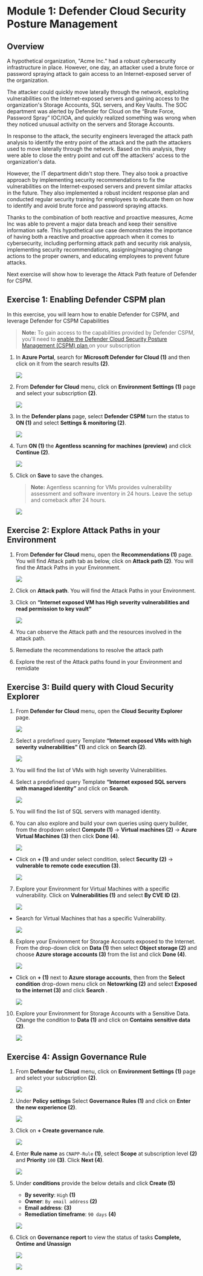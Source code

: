 # Module 1: Defender Cloud Security Posture Management 

## Overview
 
A hypothetical organization, "Acme Inc." had a robust cybersecurity infrastructure in place. However, one day, an attacker used a brute force or password spraying attack to gain access to an Internet-exposed server of the organization. 

The attacker could quickly move laterally through the network, exploiting vulnerabilities on the Internet-exposed servers and gaining access to the organization's Storage Accounts, SQL servers, and Key Vaults. The SOC department was alerted by Defender for Cloud on the “Brute Force, Password Spray” IOC/IOA, and quickly realized something was wrong when they noticed unusual activity on the servers and Storage Accounts. 

In response to the attack, the security engineers leveraged the attack path analysis to identify the entry point of the attack and the path the attackers used to move laterally through the network. Based on this analysis, they were able to close the entry point and cut off the attackers' access to the organization's data. 

However, the IT department didn't stop there. They also took a proactive approach by implementing security recommendations to fix the vulnerabilities on the Internet-exposed servers and prevent similar attacks in the future. They also implemented a robust incident response plan and conducted regular security training for employees to educate them on how to identify and avoid brute force and password spraying attacks. 

Thanks to the combination of both reactive and proactive measures, Acme Inc was able to prevent a major data breach and keep their sensitive information safe. This hypothetical use case demonstrates the importance of having both a reactive and proactive approach when it comes to cybersecurity, including performing attack path and security risk analysis, implementing security recommendations, assigning/managing change actions to the proper owners, and educating employees to prevent future attacks.  

Next exercise will show how to leverage the Attack Path feature of Defender for CSPM. 


## Exercise 1: Enabling Defender CSPM plan

In this exercise, you will learn how to enable Defender for CSPM, and leverage Defender for CSPM Capabilities

   >**Note:** To gain access to the capabilities provided by Defender CSPM, you'll need to <a href="https://learn.microsoft.com/en-us/azure/defender-for-cloud/enable-enhanced-security">enable the Defender Cloud Security Posture Management (CSPM) plan </a> on your subscription

1. In **Azure Portal**, search for **Microsoft Defender for Cloud (1)** and then click on it from the search results **(2)**. 

      ![](images/m1-img1.png)

2. From **Defender for Cloud** menu, click on **Environment Settings (1)** page and select your subscription **(2)**.

      ![](images/m1-img2.png)

3. In the **Defender plans** page, select **Defender CSPM** turn the status to **ON (1)** and select **Settings & monitoring (2)**.

      ![](images/m1-img3.png)

4. Turn **ON (1)** the **Agentless scanning for machines (preview)** and click **Continue (2)**.

      ![](images/m1-img4.png)

5. Click on **Save** to save the changes. 

   >**Note:** Agentless scanning for VMs provides vulnerability assessment and software inventory in 24 hours. Leave the setup and comeback after 24 hours.

      ![](images/m1-img5.png)

## Exercise 2: Explore Attack Paths in your Environment

1. From **Defender for Cloud** menu, open the **Recommendations (1)** page.	You will find Attack path tab as below, click on **Attack path (2)**. You will find the Attack Paths in your Environment. 

      ![](images/m1-img13.1.png)

2.	Click on **Attack path**. You will find the Attack Paths in your Environment. 

3.	Click on **“Internet exposed VM has High severity vulnerabilities and read permission to key vault”**

      ![](images/m1-img14.png)
 
4.	You can observe the Attack path and the resources involved in the attack path.

5.	Remediate the recommendations to resolve the attack path 

6.	Explore the rest of the Attack paths found in your Environment and remidiate

## Exercise 3: Build query with Cloud Security Explorer

1. From **Defender for Cloud** menu, open the **Cloud Security Explorer** page.

     ![](images/m1-img6.png)
    
2. Select a predefined query Template **“Internet exposed VMs with high severity vulnerabilities” (1)** and click on **Search (2)**.

      ![](images/m1-img7.png)

3. You will find the list of VMs with high severity Vulnerabilities.

4. Select a predefined query Template **“Internet exposed SQL servers with managed identity”** and click on **Search**.

      ![](images/m1-img8.png)

5. You will find the list of SQL servers with managed identity.


6. You can also explore and build your own queries using query builder, from the dropdown select **Compute (1)** -> **Virtual machines (2)** -> **Azure Virtual Machines (3)** then click **Done (4)**.

      ![](images/m1-img9.png)

   
 - Click on **+ (1)** and under select condition, select **Security (2)** -> **vulnerable to remote code execution (3)**.

      
      ![](images/m1-img10.png)

7. Explore your Environment for Virtual Machines with a specific vulnerability. Click on **Vulnerabilities (1)** and select **By CVE ID (2)**.

      ![](images/m1-img11.png)
 
 - Search for Virtual Machines that has a specific Vulnerability.
 
      
      ![](images/m1-img15.png)

8.	Explore your Environment for Storage Accounts exposed to the Internet. From the drop-down click on **Data (1)** then select **Object storage (2)** and choose **Azure storage accounts (3)** from the list and click **Done (4)**.

      ![](images/m1-img16.png)

    
  - Click on **+ (1)** next to **Azure storage accounts**, then from the **Select condition** drop-down menu click on **Netowrking (2)** and select **Exposed to the internet (3)** and click **Search** . 

      ![](images/m1-img17.png)


10.	Explore your Environment for Storage Accounts with a Sensitive Data. Change the condition to **Data (1)** and click on **Contains sensitive data (2)**.

      ![](images/m1-img18.png)


 
## Exercise 4: Assign Governance Rule

1. From **Defender for Cloud** menu, click on **Environment Settings (1)** page and select your subscription **(2)**.

    ![](images/m1-img2.png)

2. Under **Policy settings** Select **Governance Rules (1)** and click on **Enter the new experience (2)**.

    ![](images/m1-img19.png)

3. Click on **+ Create governance rule**.

    ![](images/m1-img20.png)

4. Enter **Rule name** as `CNAPP-Rule` **(1)**, select **Scope** at subscription level **(2)** and **Priority** `100` **(3)**. Click **Next (4)**.

    ![](images/m1-img21.png)
    
5. Under **conditions** provide the below details and click **Create (5)**
	
   - **By severity**: `High` **(1)**
   - **Owner**: `By email address` **(2)**
   - **Email address**: <inject key="AzureAdUserEmail"></inject> **(3)**
   - **Remediation timeframe**: `90 days` **(4)**

    ![](images/m1-img22.png)


6. Click on **Governance report** to view the status of tasks **Complete, Ontime and Unassign**

    ![](images/m1-img23.png)
    
    ![](images/m1-img24.png)
